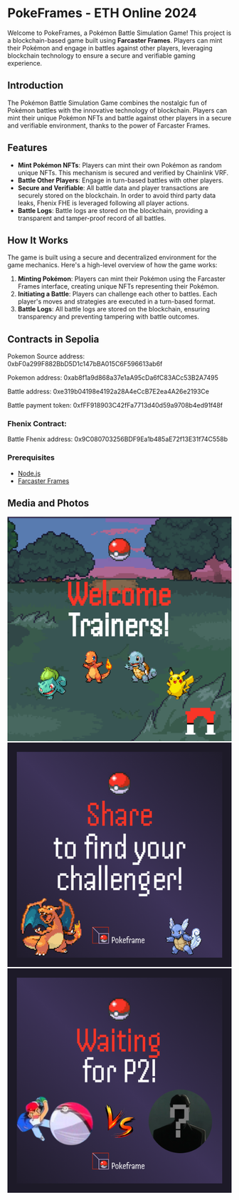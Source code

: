 # PokeFrames - ETH Online 2024

Welcome to PokeFrames, a Pokémon Battle Simulation Game! This project is a blockchain-based game built using **Farcaster Frames**. Players can mint their Pokémon and engage in battles against other players, leveraging blockchain technology to ensure a secure and verifiable gaming experience.

## Introduction

The Pokémon Battle Simulation Game combines the nostalgic fun of Pokémon battles with the innovative technology of blockchain. Players can mint their unique Pokémon NFTs and battle against other players in a secure and verifiable environment, thanks to the power of Farcaster Frames.

## Features

- **Mint Pokémon NFTs**: Players can mint their own Pokémon as random unique NFTs. This mechanism is secured and verified by Chainlink VRF.
- **Battle Other Players**: Engage in turn-based battles with other players. 
- **Secure and Verifiable**: All battle data and player transactions are securely stored on the blockchain. In order to avoid third party data leaks, Fhenix FHE is leveraged following all player actions.
- **Battle Logs**: Battle logs are stored on the blockchain, providing a transparent and tamper-proof record of all battles.

## How It Works

The game is built using a secure and decentralized environment for the game mechanics. Here's a high-level overview of how the game works:

1. **Minting Pokémon**: Players can mint their Pokémon using the Farcaster Frames interface, creating unique NFTs representing their Pokémon.
2. **Initiating a Battle**: Players can challenge each other to battles. Each player's moves and strategies are executed in a turn-based format.
3. **Battle Logs**: All battle logs are stored on the blockchain, ensuring transparency and preventing tampering with battle outcomes.

## Contracts in Sepolia

Pokemon Source address:  0xbF0a299F882BbD5D1c147bBA015C6F596613ab6f

Pokemon address:  0xab8f1a9d868a37e1aA95cDa6fC83ACc53B2A7495

Battle address:  0xe319b04198e4192a28A4eCcB7E2ea4A26e2193Ce

Battle payment token:  0xfFF918903C42fFa7713d40d59a9708b4ed91f48f

### Fhenix Contract:

Battle Fhenix address:  0x9C080703256BDF9Ea1b485aE72f13E31f74C558b

### Prerequisites

- [Node.js](https://nodejs.org/)
- [Farcaster Frames](https://farcaster.xyz/)

## Media and Photos

![Screenshot 1](frame/public/welcome.png)
![Screenshot 2](frame/public/shareBattle.png)
![Screenshot 3](frame/public/waiting.png)
